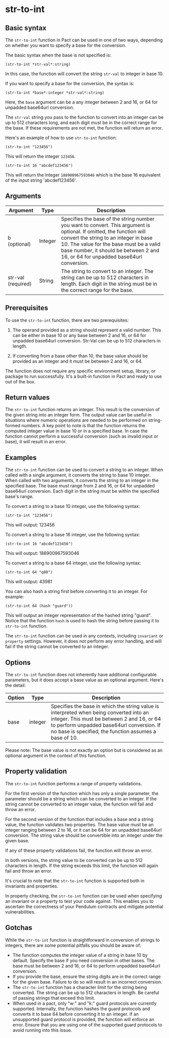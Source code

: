 # str-to-int

## Basic syntax

The `str-to-int` function in Pact can be used in one of two ways, depending on whether you want to specify a base for the conversion.

The basic syntax when the base is not specified is:

```pact
(str-to-int *str-val*:string)
```

In this case, the function will convert the string `str-val` to integer in base 10.

If you want to specify a base for the conversion, the syntax is:

```pact
(str-to-int *base*:integer *str-val*:string)
```

Here, the `base` argument can be a any integer between 2 and 16, or 64 for unpadded base64url conversion. 

The `str-val` string you pass to the function to convert into an integer can be up to 512 characters long, and each digit must be in the correct range for the base. If these requirements are not met, the function will return an error.

Here's an example of how to use `str-to-int` function:

```pact
(str-to-int "123456")
```
This will return the integer `123456`.

```pact
(str-to-int 16 "abcdef123456")
```
This will return the integer `188900967593046` which is the base 16 equivalent of the input string 'abcdef123456'.

## Arguments

| Argument | Type | Description |
| --- | --- | --- |
| b (optional) | Integer | Specifies the base of the string number you want to convert. This argument is optional. If omitted, the function will convert the string to an integer in base 10. The value for the base must be a valid base number, it should be between 2 and 16, or 64 for unpadded base64url conversion. |
| str-val (required) | String | The string to convert to an integer. The string can be up to 512 characters in length. Each digit in the string must be in the correct range for the base. |

## Prerequisites

To use the `str-to-int` function, there are two prerequisites:

1. The operand provided as a string should represent a valid number. This can be either in base 10 or any base between 2 and 16, or 64 for unpadded base64url conversion. Str-Val can be up to 512 characters in length.

2. If converting from a base other than 10, the base value should be provided as an integer and it must be between 2 and 16, or 64. 

The function does not require any specific environment setup, library, or package to run successfully. It's a built-in function in Pact and ready to use out of the box.

## Return values

The `str-to-int` function returns an integer. This result is the conversion of the given string into an integer form. The output value can be useful in situations where numeric operations are needed to be performed on string-formed numbers. A key point to note is that the function returns the computed integer value in base 10 or in a specified base. In case the function cannot perform a successful conversion (such as invalid input or base), it will result in an error.

## Examples

The `str-to-int` function can be used to convert a string to an integer. When called with a single argument, it converts the string to base 10 integer. When called with two arguments, it converts the string to an integer in the specified base. The base must range from 2 and 16, or 64 for unpadded base64url conversion. Each digit in the string must be within the specified base's range.

To convert a string to a base 10 integer, use the following syntax:

```pact
(str-to-int "123456")
```

This will output: 123456

To convert a string to a base 16 integer, use the following syntax:

```pact
(str-to-int 16 "abcdef123456")
```

This will output: 188900967593046

To convert a string to a base 64 integer, use the following syntax:

```pact
(str-to-int 64 "q80")
```

This will output: 43981

You can also hash a string first before converting it to an integer. For example:

```pact
(str-to-int 64 (hash "guard"))
```

This will output an integer representation of the hashed string "guard". Notice that the function `hash` is used to hash the string before passing it to `str-to-int` function. 

The `str-to-int` function can be used in any contexts, including `invariant` or `property` settings. However, it does not perform any error handling, and will fail if the string cannot be converted to an integer.

## Options

The `str-to-int` function does not inherently have additional configurable parameters, but it does accept a base value as an optional argument. Here's the detail:

| Option | Type    | Description |
|------  |-------  |------------  |
| base   | integer | Specifies the base in which the string value is interpreted when being converted into an integer. This must be between 2 and 16, or 64 to perform unpadded base64url conversion. If no base is specified, the function assumes a base of 10. |

Please note: The base value is not exactly an option but is considered as an optional argument in the context of this function.

## Property validation

The `str-to-int` function performs a range of property validations. 

For the first version of the function which has only a single parameter, the parameter should be a string which can be converted to an integer. If the string cannot be converted to an integer value, the function will fail and throw an error.

For the second version of the function that includes a base and a string value, the function validates two properties. The base value must be an integer ranging between 2 to 16, or it can be 64 for an unpadded base64url conversion. The string value should be convertible into an integer under the given base. 

If any of these property validations fail, the function will throw an error.

In both versions, the string value to be converted can be up to 512 characters in length. If the string exceeds this limit, the function will again fail and throw an error.

It's crucial to note that the `str-to-int` function is supported both in invariants and properties. 

In property checking, the `str-to-int` function can be used when specifying an invariant or a property to test your code against. This enables you to ascertain the correctness of your Pendulum contracts and mitigate potential vulnerabilities.

## Gotchas

While the `str-to-int` function is straightforward in conversion of strings to integers, there are some potential pitfalls you should be aware of:

- The function computes the integer value of a string in base 10 by default. Specify the base if you need conversion in other bases. The base must be between 2 and 16, or 64 to perform unpadded base64url conversion.
- If you provide the base, ensure the string digits are in the correct range for the given base. Failure to do so will result in an incorrect conversion.
- The `str-to-int` function has a character limit for the string being converted. The string can be up to 512 characters in length. Be careful of passing strings that exceed this limit. 
- When used in a pact, only "w:" and "k:" guard protocols are currently supported. Internally, the function hashes the guard protocols and converts it to base 64 before converting it to an integer. If an unsupported guard protocol is provided, the function will enforce an error. Ensure that you are using one of the supported guard protocols to avoid running into this issue.

